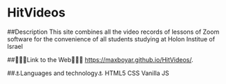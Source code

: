 # HitVideos

##Description
This site combines all the video records of lessons of Zoom software for the convenience of all students studying at Holon Institue of Israel

##🎈🎈🎈Link to the Web🎈🎈🎈
https://maxboyar.github.io/HitVideos/.

##⚓Languages and technology⚓
HTML5
CSS
Vanilla JS
